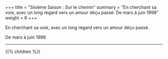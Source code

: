 +++
title = "Sixième Saison : Sur le chemin"
summary = "En cherchant sa voie, avec un long regard vers un amour déçu passé. De mars à juin 1998"
weight = 6
+++

En cherchant sa voie, avec un long regard vers un amour déçu passé.

De mars à juin 1998

---
{{% children  %}}
